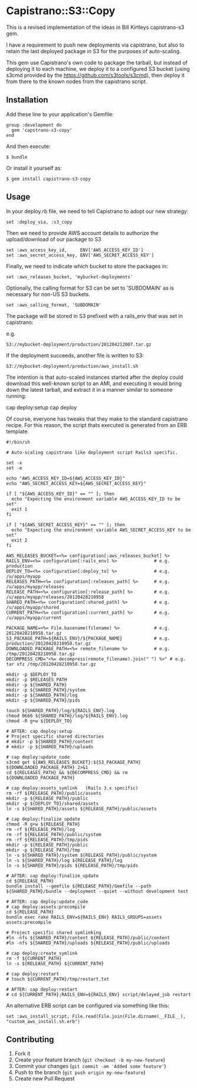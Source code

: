 # Capistrano::S3::Copy

This is a revised implementation of the ideas in Bill Kirtleys capistrano-s3 gem.

I have a requirement to push new deployments via capistrano, but also to retain the last deployed
package in S3 for the purposes of auto-scaling.

This gem use Capistrano's own code to package the tarball, but instead of deploying it to each
machine, we deploy it to a configured S3 bucket (using s3cmd provided by the https://github.com/s3tools/s3cmd),
then deploy it from there to the known nodes from the capistrano script.

## Installation

Add these line to your application's Gemfile:

    group :development do
      gem 'capstrano-s3-copy'
    end  

And then execute:

    $ bundle

Or install it yourself as:

    $ gem install capistrano-s3-copy

## Usage

In your deploy.rb file, we need to tell Capistrano to adopt our new strategy:

    set :deploy_via, :s3_copy

Then we need to provide AWS account details to authorize the upload/download of our 
package to S3

    set :aws_access_key_id,     ENV['AWS_ACCESS_KEY_ID']
    set :aws_secret_access_key, ENV['AWS_SECRET_ACCESS_KEY']

Finally, we need to indicate which bucket to store the packages in:

    set :aws_releases_bucket, 'mybucket-deployments'

Optionally, the calling format for S3 can be set to 'SUBDOMAIN' as is necessary
for non-US S3 buckets.

    set :aws_calling_format, 'SUBDOMAIN'

The package will be stored in S3 prefixed with a rails_env that was set in capistrano:

e.g.

    S3://mybucket-deployment/production/201204212007.tar.gz

If the deployment succeeds, another file is written to S3:

    S3://mybucket-deployment/production/aws_install.sh

The intention is that auto-scaled instances started after the deploy could download this well-known script
to an AMI, and executing it would bring down the latest tarball, and extract it in a manner similar to
someone running:

  cap deploy:setup
  cap deploy

Of course, everyone has tweaks that they make to the standard capistrano recipe. For this reason, the script
thats executed is generated from an ERB template.


    #!/bin/sh

    # Auto-scaling capistrano like deployment script Rails3 specific.

    set -x
    set -e

    echo "AWS_ACCESS_KEY_ID=${AWS_ACCESS_KEY_ID}"
    echo "AWS_SECRET_ACCESS_KEY=${AWS_SECRET_ACCESS_KEY}"

    if [ "${AWS_ACCESS_KEY_ID}" == "" ]; then
      echo "Expecting the environment variable AWS_ACCESS_KEY_ID to be set"
      exit 1
    fi
    
    if [ "${AWS_SECRET_ACCESS_KEY}" == "" ]; then
      echo "Expecting the environment variable AWS_SECRET_ACCESS_KEY to be set"
      exit 2
    fi

    AWS_RELEASES_BUCKET=<%= configuration[:aws_releases_bucket] %>
    RAILS_ENV=<%= configuration[:rails_env] %>              # e.g. production
    DEPLOY_TO=<%= configuration[:deploy_to] %>              # e.g. /u/apps/myapp
    RELEASES_PATH=<%= configuration[:releases_path] %>      # e.g. /u/apps/myapp/releases
    RELEASE_PATH=<%= configuration[:release_path] %>        # e.g. /u/apps/myapp/releases/20120428210958
    SHARED_PATH=<%= configuration[:shared_path] %>          # e.g. /u/apps/myapp/shared
    CURRENT_PATH=<%= configuration[:current_path] %>        # e.g. /u/apps/myapp/current

    PACKAGE_NAME=<%= File.basename(filename) %>             # e.g. 20120428210958.tar.gz
    S3_PACKAGE_PATH=${RAILS_ENV}/${PACKAGE_NAME}            # e.g. production/20120428210958.tar.gz
    DOWNLOADED_PACKAGE_PATH=<%= remote_filename %>          # e.g. /tmp/20120428210958.tar.gz
    DECOMPRESS_CMD="<%= decompress(remote_filename).join(" ") %>" # e.g. tar xfz /tmp/20120428210958.tar.gz

    mkdir -p $DEPLOY_TO
    mkdir -p $RELEASES_PATH
    mkdir -p ${SHARED_PATH}
    mkdir -p ${SHARED_PATH}/system
    mkdir -p ${SHARED_PATH}/log
    mkdir -p ${SHARED_PATH}/pids

    touch ${SHARED_PATH}/log/${RAILS_ENV}.log
    chmod 0666 ${SHARED_PATH}/log/${RAILS_ENV}.log
    chmod -R g+w ${DEPLOY_TO}

    # AFTER: cap deploy:setup
    # Project specific shared directories
    # mkdir -p ${SHARED_PATH}/content
    # mkdir -p ${SHARED_PATH}/uploads

    # cap deploy:update_code
    s3cmd get ${AWS_RELEASES_BUCKET}:${S3_PACKAGE_PATH} ${DOWNLOADED_PACKAGE_PATH} 2>&1
    cd ${RELEASES_PATH} && ${DECOMPRESS_CMD} && rm ${DOWNLOADED_PACKAGE_PATH}

    # cap deploy:assets_symlink   (Rails 3.x specific)
    rm -rf ${RELEASE_PATH}/public/assets
    mkdir -p ${RELEASE_PATH}/public
    mkdir -p ${DEPLOY_TO}/shared/assets
    ln -s ${SHARED_PATH}/assets ${RELEASE_PATH}/public/assets

    # cap deploy:finalize_update
    chmod -R g+w ${RELEASE_PATH}
    rm -rf ${RELEASE_PATH}/log
    rm -rf ${RELEASE_PATH}/public/system
    rm -rf ${RELEASE_PATH}/tmp/pids
    mkdir -p ${RELEASE_PATH}/public
    mkdir -p ${RELEASE_PATH}/tmp
    ln -s ${SHARED_PATH}/system ${RELEASE_PATH}/public/system
    ln -s ${SHARED_PATH}/log ${RELEASE_PATH}/log
    ln -s ${SHARED_PATH}/pids ${RELEASE_PATH}/tmp/pids

    # AFTER: cap deploy:finalize_update
    cd ${RELEASE_PATH}
    bundle install --gemfile ${RELEASE_PATH}/Gemfile --path ${SHARED_PATH}/bundle --deployment --quiet --without development test

    # AFTER: cap deploy:update_code
    # cap deploy:assets:precompile
    cd ${RELEASE_PATH}
    bundle exec rake RAILS_ENV=${RAILS_ENV} RAILS_GROUPS=assets assets:precompile

    # Project specific shared symlinking
    #ln -nfs ${SHARED_PATH}/content ${RELEASE_PATH}/public/content
    #ln -nfs ${SHARED_PATH}/uploads ${RELEASE_PATH}/public/uploads

    # cap deploy:create_symlink
    rm -f ${CURRENT_PATH}
    ln -s ${RELEASE_PATH} ${CURRENT_PATH}

    # cap deploy:restart
    # touch ${CURRENT_PATH}/tmp/restart.txt

    # AFTER: cap deploy:restart
    # cd ${CURRENT_PATH};RAILS_ENV=${RAILS_ENV} script/delayed_job restart

An alternative ERB script can be configured via something like this:

    set :aws_install_script, File.read(File.join(File.dirname(__FILE__), "custom_aws_install.sh.erb")


## Contributing

1. Fork it
2. Create your feature branch (`git checkout -b my-new-feature`)
3. Commit your changes (`git commit -am 'Added some feature'`)
4. Push to the branch (`git push origin my-new-feature`)
5. Create new Pull Request
